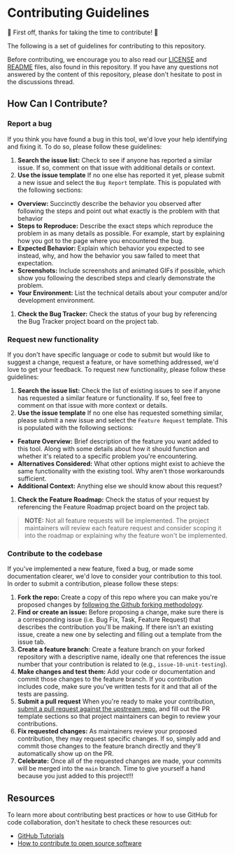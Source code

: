# Contributing Guidelines

🎉 First off, thanks for taking the time to contribute! 🎉

The following is a set of guidelines for contributing to this repository.

Before contributing, we encourage you to also read our [LICENSE](LICENSE) and [README](README.md) files, also found in this repository. If you have any questions not answered by the content of this repository, please don't hesitate to post in the discussions thread.

## How Can I Contribute?

### Report a bug

If you think you have found a bug in this tool, we'd love your help identifying and fixing it. To do so, please follow these guidelines:

1. **Search the issue list:** Check to see if anyone has reported a similar issue. If so, comment on that issue with additional details or context.
1. **Use the issue template** If no one else has reported it yet, please submit a new issue and select the `Bug Report` template. This is populated with the following sections:
  - **Overview:** Succinctly describe the behavior you observed after following the steps and point out what exactly is the problem with that behavior
  - **Steps to Reproduce:** Describe the exact steps which reproduce the problem in as many details as possible. For example, start by explaining how you got to the page where you encountered the bug.
  - **Expected Behavior:** Explain which behavior you expected to see instead, why, and how the behavior you saw failed to meet that expectation.
  - **Screenshots:** Include screenshots and animated GIFs if possible, which show you following the described steps and clearly demonstrate the problem.
  - **Your Environment:** List the technical details about your computer and/or development environment.
1. **Check the Bug Tracker:** Check the status of your bug by referencing the Bug Tracker project board on the project tab.

### Request new functionality

If you don't have specific language or code to submit but would like to suggest a change, request a feature,
or have something addressed, we'd love to get your feedback. To request new functionality, please follow these guidelines:

1. **Search the issue list:** Check the list of existing issues to see if anyone has requested a similar feature or functionality. If so, feel free to comment on that issue with more context or details.
1. **Use the issue template** If no one else has requested something similar, please submit a new issue and select the `Feature Request` template. This is populated with the following sections:
  - **Feature Overview:** Brief description of the feature you want added to this tool. Along with some details about how it should function and whether it's related to a specific problem you're encountering.
  - **Alternatives Considered:** What other options might exist to achieve the same functionality with the existing tool. Why aren't those workarounds sufficient.
  - **Additional Context:** Anything else we should know about this request?
1. **Check the Feature Roadmap:** Check the status of your request by referencing the Feature Roadmap project board on the project tab.

> **NOTE:** Not all feature requests will be implemented. The project maintainers will review each feature request and consider scoping it into the roadmap or explaining why the feature won't be implemented.

### Contribute to the codebase

If you've implemented a new feature, fixed a bug, or made some documentation clearer, we'd love to consider your contribution to this tool. In order to submit a contribution, please follow these steps:

1. **Fork the repo:** Create a copy of this repo where you can make you're proposed changes by [following the Github forking methodology](https://docs.github.com/en/github/getting-started-with-github/quickstart/fork-a-repo).
1. **Find or create an issue:** Before proposing a change, make sure there is a corresponding issue (i.e. Bug Fix, Task, Feature Request) that describes the contribution you'll be making. If there isn't an existing issue, create a new one by selecting and filling out a template from the issue tab.
1. **Create a feature branch:** Create a feature branch on your forked repository with a descriptive name, ideally one that references the issue number that your contribution is related to (e.g., `issue-10-unit-testing`).
1. **Make changes and test them:** Add your code or documentation and commit those changes to the feature branch. If you contribution includes code, make sure you've written tests for it and that all of the tests are passing.
1. **Submit a pull request** When you're ready to make your contribution, [submit a pull request against the upstream repo.](https://docs.github.com/en/github/collaborating-with-pull-requests/proposing-changes-to-your-work-with-pull-requests/creating-a-pull-request-from-a-fork) and fill out the PR template sections so that project maintainers can begin to review your contributions.
1. **Fix requested changes:** As maintainers review your proposed contribution, they may request specific changes. If so, simply add and commit those changes to the feature branch directly and they'll automatically show up on the PR.
1. **Celebrate:** Once all of the requested changes are made, your commits will be merged into the `main` branch. Time to give yourself a hand because you just added to this project!!!


## Resources

To learn more about contributing best practices or how to use GitHub for code collaboration, don't hesitate to check these resources out:

- [GitHub Tutorials](https://lab.github.com/)
- [How to contribute to open source software](https://opensource.guide/how-to-contribute/)
